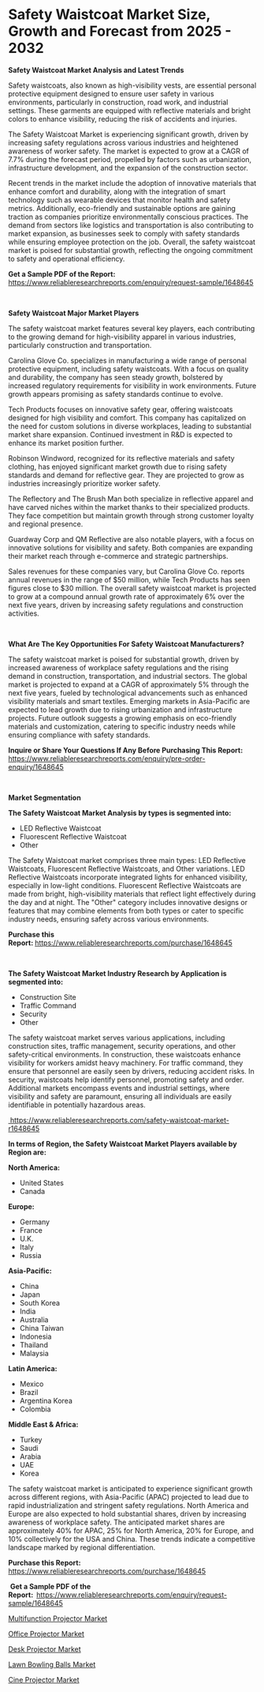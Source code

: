 <p><h1>Safety Waistcoat Market Size, Growth and Forecast from 2025 - 2032</h1></p><p><strong>Safety Waistcoat Market Analysis and Latest Trends</strong></p>
<p><p>Safety waistcoats, also known as high-visibility vests, are essential personal protective equipment designed to ensure user safety in various environments, particularly in construction, road work, and industrial settings. These garments are equipped with reflective materials and bright colors to enhance visibility, reducing the risk of accidents and injuries.</p><p>The Safety Waistcoat Market is experiencing significant growth, driven by increasing safety regulations across various industries and heightened awareness of worker safety. The market is expected to grow at a CAGR of 7.7% during the forecast period, propelled by factors such as urbanization, infrastructure development, and the expansion of the construction sector. </p><p>Recent trends in the market include the adoption of innovative materials that enhance comfort and durability, along with the integration of smart technology such as wearable devices that monitor health and safety metrics. Additionally, eco-friendly and sustainable options are gaining traction as companies prioritize environmentally conscious practices. The demand from sectors like logistics and transportation is also contributing to market expansion, as businesses seek to comply with safety standards while ensuring employee protection on the job. Overall, the safety waistcoat market is poised for substantial growth, reflecting the ongoing commitment to safety and operational efficiency.</p></p>
<p><strong>Get a Sample PDF of the Report:&nbsp;</strong> <a href="https://www.reliableresearchreports.com/enquiry/request-sample/1648645?utm_campaign=102&utm_medium=2&utm_source=Github&utm_content=ia&utm_term=07022025&utm_id=safety-waistcoat">https://www.reliableresearchreports.com/enquiry/request-sample/1648645</a></p>
<p>&nbsp;</p>
<p><strong>Safety Waistcoat Major Market Players</strong></p>
<p><p>The safety waistcoat market features several key players, each contributing to the growing demand for high-visibility apparel in various industries, particularly construction and transportation. </p><p>Carolina Glove Co. specializes in manufacturing a wide range of personal protective equipment, including safety waistcoats. With a focus on quality and durability, the company has seen steady growth, bolstered by increased regulatory requirements for visibility in work environments. Future growth appears promising as safety standards continue to evolve.</p><p>Tech Products focuses on innovative safety gear, offering waistcoats designed for high visibility and comfort. This company has capitalized on the need for custom solutions in diverse workplaces, leading to substantial market share expansion. Continued investment in R&D is expected to enhance its market position further.</p><p>Robinson Windword, recognized for its reflective materials and safety clothing, has enjoyed significant market growth due to rising safety standards and demand for reflective gear. They are projected to grow as industries increasingly prioritize worker safety.</p><p>The Reflectory and The Brush Man both specialize in reflective apparel and have carved niches within the market thanks to their specialized products. They face competition but maintain growth through strong customer loyalty and regional presence.</p><p>Guardway Corp and QM Reflective are also notable players, with a focus on innovative solutions for visibility and safety. Both companies are expanding their market reach through e-commerce and strategic partnerships.</p><p>Sales revenues for these companies vary, but Carolina Glove Co. reports annual revenues in the range of $50 million, while Tech Products has seen figures close to $30 million. The overall safety waistcoat market is projected to grow at a compound annual growth rate of approximately 6% over the next five years, driven by increasing safety regulations and construction activities.</p></p>
<p>&nbsp;</p>
<p><strong>What Are The Key Opportunities For Safety Waistcoat Manufacturers?</strong></p>
<p><p>The safety waistcoat market is poised for substantial growth, driven by increased awareness of workplace safety regulations and the rising demand in construction, transportation, and industrial sectors. The global market is projected to expand at a CAGR of approximately 5% through the next five years, fueled by technological advancements such as enhanced visibility materials and smart textiles. Emerging markets in Asia-Pacific are expected to lead growth due to rising urbanization and infrastructure projects. Future outlook suggests a growing emphasis on eco-friendly materials and customization, catering to specific industry needs while ensuring compliance with safety standards.</p></p>
<p><strong>Inquire or Share Your Questions If Any Before Purchasing This Report:</strong> <a href="https://www.reliableresearchreports.com/enquiry/pre-order-enquiry/1648645?utm_campaign=102&utm_medium=2&utm_source=Github&utm_content=ia&utm_term=07022025&utm_id=safety-waistcoat">https://www.reliableresearchreports.com/enquiry/pre-order-enquiry/1648645</a></p>
<p>&nbsp;</p>
<p><strong>Market Segmentation</strong></p>
<p><strong>The Safety Waistcoat Market Analysis by types is segmented into:</strong></p>
<p><ul><li>LED Reflective Waistcoat</li><li>Fluorescent Reflective Waistcoat</li><li>Other</li></ul></p>
<p><p>The Safety Waistcoat market comprises three main types: LED Reflective Waistcoats, Fluorescent Reflective Waistcoats, and Other variations. LED Reflective Waistcoats incorporate integrated lights for enhanced visibility, especially in low-light conditions. Fluorescent Reflective Waistcoats are made from bright, high-visibility materials that reflect light effectively during the day and at night. The "Other" category includes innovative designs or features that may combine elements from both types or cater to specific industry needs, ensuring safety across various environments.</p></p>
<p><strong>Purchase this Report:&nbsp;</strong><a href="https://www.reliableresearchreports.com/purchase/1648645?utm_campaign=102&utm_medium=2&utm_source=Github&utm_content=ia&utm_term=07022025&utm_id=safety-waistcoat">https://www.reliableresearchreports.com/purchase/1648645</a></p>
<p>&nbsp;</p>
<p><strong>The Safety Waistcoat Market Industry Research by Application is segmented into:</strong></p>
<p><ul><li>Construction Site</li><li>Traffic Command</li><li>Security</li><li>Other</li></ul></p>
<p><p>The safety waistcoat market serves various applications, including construction sites, traffic management, security operations, and other safety-critical environments. In construction, these waistcoats enhance visibility for workers amidst heavy machinery. For traffic command, they ensure that personnel are easily seen by drivers, reducing accident risks. In security, waistcoats help identify personnel, promoting safety and order. Additional markets encompass events and industrial settings, where visibility and safety are paramount, ensuring all individuals are easily identifiable in potentially hazardous areas.</p></p>
<p><a href="https://www.reliableresearchreports.com/safety-waistcoat-market-r1648645?utm_campaign=102&utm_medium=2&utm_source=Github&utm_content=ia&utm_term=07022025&utm_id=safety-waistcoat">&nbsp;https://www.reliableresearchreports.com/safety-waistcoat-market-r1648645</a></p>
<p><strong>In terms of Region, the Safety Waistcoat Market Players available by Region are:</strong></p>
<p>
    <p> <strong> North America: </strong>
        <ul>
            <li>United States</li>
            <li>Canada</li>
        </ul>
        </p> 
    <p> <strong> Europe: </strong>
        <ul>
            <li>Germany</li>
            <li>France</li>
            <li>U.K.</li>
            <li>Italy</li>
            <li>Russia</li>
        </ul>
        </p> 
    <p> <strong> Asia-Pacific: </strong>
        <ul>
            <li>China</li>
            <li>Japan</li>
            <li>South Korea</li>
            <li>India</li>
            <li>Australia</li>
            <li>China Taiwan</li>
            <li>Indonesia</li>
            <li>Thailand</li>
            <li>Malaysia</li>
        </ul>
        </p> 
    <p> <strong> Latin America: </strong>
        <ul>
            <li>Mexico</li>
            <li>Brazil</li>
            <li>Argentina Korea</li>
            <li>Colombia</li>
        </ul>
        </p> 
    <p> <strong> Middle East & Africa: </strong>
        <ul>
            <li>Turkey</li>
            <li>Saudi</li>
            <li>Arabia</li>
            <li>UAE</li>
            <li>Korea</li>
        </ul>
    </p>
    </p>
<p><p>The safety waistcoat market is anticipated to experience significant growth across different regions, with Asia-Pacific (APAC) projected to lead due to rapid industrialization and stringent safety regulations. North America and Europe are also expected to hold substantial shares, driven by increasing awareness of workplace safety. The anticipated market shares are approximately 40% for APAC, 25% for North America, 20% for Europe, and 10% collectively for the USA and China. These trends indicate a competitive landscape marked by regional differentiation.</p></p>
<p><strong>Purchase this Report: </strong><a href="https://www.reliableresearchreports.com/purchase/1648645?utm_campaign=102&utm_medium=2&utm_source=Github&utm_content=ia&utm_term=07022025&utm_id=safety-waistcoat">https://www.reliableresearchreports.com/purchase/1648645</a></p>
<p>&nbsp;<strong>Get a Sample PDF of the Report:&nbsp;&nbsp;</strong><a href="https://www.reliableresearchreports.com/enquiry/request-sample/1648645?utm_campaign=102&utm_medium=2&utm_source=Github&utm_content=ia&utm_term=07022025&utm_id=safety-waistcoat">https://www.reliableresearchreports.com/enquiry/request-sample/1648645</a></p>
<p><strong></strong></p>
<p><p><a href="https://github.com/pearlinewhite4692/Market-Research-Report-List-1/blob/main/multifunction-projector-market.md?utm_campaign=102&utm_medium=2&utm_source=Github&utm_content=ia&utm_term=07022025&utm_id=safety-waistcoat">Multifunction Projector Market</a></p><p><a href="https://github.com/NargisHussain75/Market-Research-Report-List-1/blob/main/office-projector-market.md?utm_campaign=102&utm_medium=2&utm_source=Github&utm_content=ia&utm_term=07022025&utm_id=safety-waistcoat">Office Projector Market</a></p><p><a href="https://github.com/hillsmyung726/Market-Research-Report-List-1/blob/main/desk-projector-market.md?utm_campaign=102&utm_medium=2&utm_source=Github&utm_content=ia&utm_term=07022025&utm_id=safety-waistcoat">Desk Projector Market</a></p><p><a href="https://github.com/nafidurii/Market-Research-Report-List-1/blob/main/lawn-bowling-balls-market.md?utm_campaign=102&utm_medium=2&utm_source=Github&utm_content=ia&utm_term=07022025&utm_id=safety-waistcoat">Lawn Bowling Balls Market</a></p><p><a href="https://github.com/FlorianWolf90/Market-Research-Report-List-1/blob/main/cine-projector-market.md?utm_campaign=102&utm_medium=2&utm_source=Github&utm_content=ia&utm_term=07022025&utm_id=safety-waistcoat">Cine Projector Market</a></p></p>